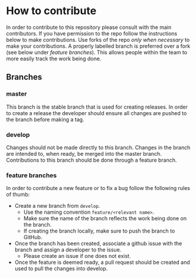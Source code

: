# How to contribute

In order to contribute to this repository please consult with the main contributors. If you have permission to the repo follow the instructions below to make contributions. Use forks of the repo _only when necessary_ to make your contributions. A properly labelled branch is preferred over a fork (see below under *feature branches*). This allows people within the team to more easily track the work being done.

## Branches

### master

This branch is the stable branch that is used for creating releases. In order to create a release the developer should ensure all changes are pushed to the branch before making a tag.

### develop

Changes should not be made directly to this branch. Changes in the branch are intended to, when ready, be merged into the master branch. Contributions to this branch should be done through a feature branch.

### feature branches

In order to contribute a new feature or to fix a bug follow the following rules of thumb:

- Create a new branch from `develop`.
     * Use the naming convention `feature/<relevant name>`.
     * Make sure the name of the branch reflects the work being done on the branch.
     * If creating the branch locally, make sure to push the branch to GitHub.
- Once the branch has been created, associate a github issue with the branch and assign a developer to the issue.
     * Please create an issue if one does not exist.
- Once the feature is deemed ready, a pull request should be created and used to pull the changes into develop. 
